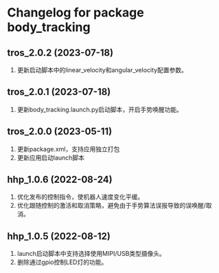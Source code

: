 # Changelog for package body_tracking

tros_2.0.2 (2023-07-18)
------------------
1. 更新启动脚本中的linear_velocity和angular_velocity配置参数。


tros_2.0.1 (2023-07-18)
------------------
1. 更新body_tracking.launch.py启动脚本，开启手势唤醒功能。


tros_2.0.0 (2023-05-11)
------------------
1. 更新package.xml，支持应用独立打包
2. 更新应用启动launch脚本


hhp_1.0.6 (2022-08-24)
------------------
1. 优化发布的控制指令，使机器人速度变化平缓。
2. 优化跟随控制的激活和取消策略，避免由于手势算法误报导致的误唤醒/取消。


hhp_1.0.5 (2022-08-12)
------------------
1. launch启动脚本中支持选择使用MIPI/USB类型摄像头。
2. 删除通过gpio控制LED灯的功能。
